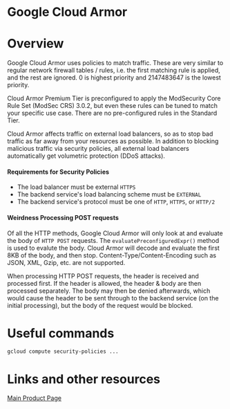 # Google Cloud Armor

# Overview
Google Cloud Armor uses policies to match traffic. These are very similar to regular network firewall tables / rules, i.e. the first matching rule is applied, and the rest are ignored. 0 is highest priority and 2147483647 is the lowest priority.

Cloud Armor Premium Tier is preconfigured to apply the ModSecurity Core Rule Set (ModSec CRS) 3.0.2, but even these rules can be tuned to match your specific use case.
There are no pre-configured rules in the Standard Tier.

Cloud Armor affects traffic on external load balancers, so as to stop bad traffic as far away from your resources as possible.
In addition to blocking malicious traffic via security policies, all external load balancers automatically get volumetric protection (DDoS attacks).

#### Requirements for Security Policies
* The load balancer must be external `HTTPS`
* The backend service's load balancing scheme must be `EXTERNAL`
* The backend service's protocol must be one of `HTTP`, `HTTPS`, or `HTTP/2`

#### Weirdness Processing POST requests

Of all the HTTP methods, Google Cloud Armor will only look at and evaluate the body of `HTTP POST` requests.
The `evaluatePreconfiguredExpr()` method is used to evalute the body.
Cloud Armor will decode and evaluate the first 8KB of the body, and then stop.
Content-Type/Content-Encoding such as JSON, XML, Gzip, etc. are not supported.

When processing HTTP POST requests, the header is received and processed first.
If the header is allowed, the header & body are then processed separately.
The body may then be denied afterwards, which would cause the header to be sent through to the backend service (on the initial processing), but the body of the request would be blocked.



# Useful commands

`gcloud compute security-policies ...`

# Links and other resources

[Main Product Page](https://cloud.google.com/armor)
